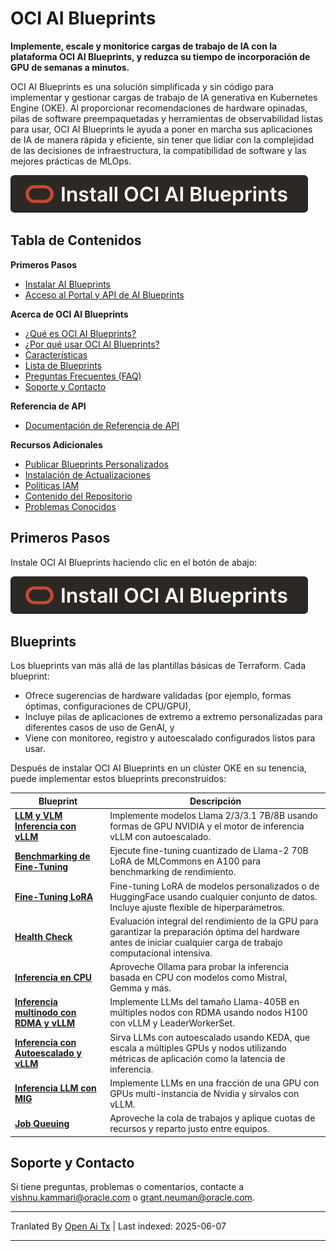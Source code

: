 # OCI AI Blueprints

**Implemente, escale y monitorice cargas de trabajo de IA con la plataforma OCI AI Blueprints, y reduzca su tiempo de incorporación de GPU de semanas a minutos.**

OCI AI Blueprints es una solución simplificada y sin código para implementar y gestionar cargas de trabajo de IA generativa en Kubernetes Engine (OKE). Al proporcionar recomendaciones de hardware opinadas, pilas de software preempaquetadas y herramientas de observabilidad listas para usar, OCI AI Blueprints le ayuda a poner en marcha sus aplicaciones de IA de manera rápida y eficiente, sin tener que lidiar con la complejidad de las decisiones de infraestructura, la compatibilidad de software y las mejores prácticas de MLOps.

[![Instalar OCI AI Blueprints](https://raw.githubusercontent.com/oracle-quickstart/oci-ai-blueprints/refs/heads/main/docs/images/install.svg)](./GETTING_STARTED_README.md)

## Tabla de Contenidos

**Primeros Pasos**

- [Instalar AI Blueprints](./GETTING_STARTED_README.md)
- [Acceso al Portal y API de AI Blueprints](docs/usage_guide.md)

**Acerca de OCI AI Blueprints**

- [¿Qué es OCI AI Blueprints?](docs/about.md)
- [¿Por qué usar OCI AI Blueprints?](docs/about.md)
- [Características](docs/about.md)
- [Lista de Blueprints](#blueprints)
- [Preguntas Frecuentes (FAQ)](docs/about.md)
- [Soporte y Contacto](https://github.com/oracle-quickstart/oci-ai-blueprints/blob/vkammari/doc_improvements/docs/about/README.md#frequently-asked-questions-faq)

**Referencia de API**

- [Documentación de Referencia de API](docs/api_documentation.md)

**Recursos Adicionales**

- [Publicar Blueprints Personalizados](./docs/custom_blueprints)
- [Instalación de Actualizaciones](docs/installing_new_updates.md)
- [Políticas IAM](docs/iam_policies.md)
- [Contenido del Repositorio](docs/about.md)
- [Problemas Conocidos](docs/known_issues.md)

## Primeros Pasos

Instale OCI AI Blueprints haciendo clic en el botón de abajo:

[![Instalar OCI AI Blueprints](https://raw.githubusercontent.com/oracle-quickstart/oci-ai-blueprints/refs/heads/main/docs/images/install.svg)](./GETTING_STARTED_README.md)

## Blueprints

Los blueprints van más allá de las plantillas básicas de Terraform. Cada blueprint:

- Ofrece sugerencias de hardware validadas (por ejemplo, formas óptimas, configuraciones de CPU/GPU),
- Incluye pilas de aplicaciones de extremo a extremo personalizadas para diferentes casos de uso de GenAI, y
- Viene con monitoreo, registro y autoescalado configurados listos para usar.

Después de instalar OCI AI Blueprints en un clúster OKE en su tenencia, puede implementar estos blueprints preconstruidos:

| Blueprint                                                                                        | Descripción                                                                                                                           |
| ------------------------------------------------------------------------------------------------ | ------------------------------------------------------------------------------------------------------------------------------------- |
| [**LLM y VLM Inferencia con vLLM**](docs/sample_blueprints/llm_inference_with_vllm/README.md)    | Implemente modelos Llama 2/3/3.1 7B/8B usando formas de GPU NVIDIA y el motor de inferencia vLLM con autoescalado.                   |
| [**Benchmarking de Fine-Tuning**](./docs/sample_blueprints/lora-benchmarking)                    | Ejecute fine-tuning cuantizado de Llama-2 70B LoRA de MLCommons en A100 para benchmarking de rendimiento.                             |
| [**Fine-Tuning LoRA**](./docs/sample_blueprints/lora-fine-tuning)                                | Fine-tuning LoRA de modelos personalizados o de HuggingFace usando cualquier conjunto de datos. Incluye ajuste flexible de hiperparámetros. |
| [**Health Check**](./docs/sample_blueprints/gpu-health-check)                                    | Evaluación integral del rendimiento de la GPU para garantizar la preparación óptima del hardware antes de iniciar cualquier carga de trabajo computacional intensiva. |
| [**Inferencia en CPU**](./docs/sample_blueprints/cpu-inference)                                  | Aproveche Ollama para probar la inferencia basada en CPU con modelos como Mistral, Gemma y más.                                       |
| [**Inferencia multinodo con RDMA y vLLM**](./docs/sample_blueprints/multi-node-inference/)       | Implemente LLMs del tamaño Llama-405B en múltiples nodos con RDMA usando nodos H100 con vLLM y LeaderWorkerSet.                      |
| [**Inferencia con Autoescalado y vLLM**](./docs/sample_blueprints/auto_scaling/)                 | Sirva LLMs con autoescalado usando KEDA, que escala a múltiples GPUs y nodos utilizando métricas de aplicación como la latencia de inferencia. |
| [**Inferencia LLM con MIG**](./docs/sample_blueprints/mig_multi_instance_gpu/)                   | Implemente LLMs en una fracción de una GPU con GPUs multi-instancia de Nvidia y sírvalos con vLLM.                                   |
| [**Job Queuing**](./docs/sample_blueprints/teams)                                                | Aproveche la cola de trabajos y aplique cuotas de recursos y reparto justo entre equipos.                                             |

## Soporte y Contacto

Si tiene preguntas, problemas o comentarios, contacte a [vishnu.kammari@oracle.com](mailto:vishnu.kammari@oracle.com) o [grant.neuman@oracle.com](mailto:grant.neuman@oracle.com).


---


Tranlated By [Open Ai Tx](https://github.com/OpenAiTx/OpenAiTx) | Last indexed: 2025-06-07


---